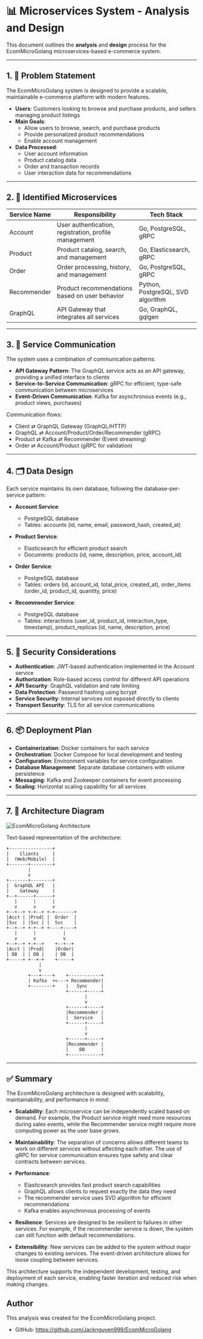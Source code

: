 # 📊 Microservices System - Analysis and Design

This document outlines the **analysis** and **design** process for the EcomMicroGolang microservices-based e-commerce system.

---

## 1. 🎯 Problem Statement

The EcomMicroGolang system is designed to provide a scalable, maintainable e-commerce platform with modern features.

- **Users**: Customers looking to browse and purchase products, and sellers managing product listings
- **Main Goals**:
  - Allow users to browse, search, and purchase products
  - Provide personalized product recommendations
  - Enable account management
- **Data Processed**:
  - User account information
  - Product catalog data
  - Order and transaction records
  - User interaction data for recommendations

---

## 2. 🧩 Identified Microservices

| Service Name | Responsibility                                        | Tech Stack                        |
| ------------ | ----------------------------------------------------- | --------------------------------- |
| Account      | User authentication, registration, profile management | Go, PostgreSQL, gRPC              |
| Product      | Product catalog, search, and management               | Go, Elasticsearch, gRPC           |
| Order        | Order processing, history, and management             | Go, PostgreSQL, gRPC              |
| Recommender  | Product recommendations based on user behavior        | Python, PostgreSQL, SVD algorithm |
| GraphQL      | API Gateway that integrates all services              | Go, GraphQL, gqlgen               |

---

## 3. 🔄 Service Communication

The system uses a combination of communication patterns:

- **API Gateway Pattern**: The GraphQL service acts as an API gateway, providing a unified interface to clients
- **Service-to-Service Communication**: gRPC for efficient, type-safe communication between microservices
- **Event-Driven Communication**: Kafka for asynchronous events (e.g., product views, purchases)

Communication flows:

- Client ⇄ GraphQL Gateway (GraphQL/HTTP)
- GraphQL ⇄ Account/Product/Order/Recommender (gRPC)
- Product ⇄ Kafka ⇄ Recommender (Event streaming)
- Order ⇄ Account/Product (gRPC for validation)

---

## 4. 🗂️ Data Design

Each service maintains its own database, following the database-per-service pattern:

- **Account Service**:

  - PostgreSQL database
  - Tables: accounts (id, name, email, password_hash, created_at)

- **Product Service**:

  - Elasticsearch for efficient product search
  - Documents: products (id, name, description, price, account_id)

- **Order Service**:

  - PostgreSQL database
  - Tables: orders (id, account_id, total_price, created_at), order_items (order_id, product_id, quantity, price)

- **Recommender Service**:
  - PostgreSQL database
  - Tables: interactions (user_id, product_id, interaction_type, timestamp), product_replicas (id, name, description, price)

---

## 5. 🔐 Security Considerations

- **Authentication**: JWT-based authentication implemented in the Account service
- **Authorization**: Role-based access control for different API operations
- **API Security**: GraphQL validation and rate limiting
- **Data Protection**: Password hashing using bcrypt
- **Service Security**: Internal services not exposed directly to clients
- **Transport Security**: TLS for all service communications

---

## 6. 📦 Deployment Plan

- **Containerization**: Docker containers for each service
- **Orchestration**: Docker Compose for local development and testing
- **Configuration**: Environment variables for service configuration
- **Database Management**: Separate database containers with volume persistence
- **Messaging**: Kafka and Zookeeper containers for event processing
- **Scaling**: Horizontal scaling capability for all services

---

## 7. 🎨 Architecture Diagram

![EcomMicroGolang Architecture](design.png)

Text-based representation of the architecture:

```
+----------------+
|    Clients     |
|  (Web/Mobile)  |
+-------+--------+
        |
        v
+-------+--------+
|  GraphQL API   |
|    Gateway     |
+--+------+------+
   |      |      |
   v      v      v
+--+--+ +-+--+ +-+-------+
|Acct | |Prod| |  Order  |
|Svc  | |Svc | |  Svc    |
+--+--+ +-+--+ +----+----+
   |      |          |
   v      v          v
+--+--+ +-+--+    +--+--+
|Acct | |Prod|    |Order|
| DB  | | DB |    | DB  |
+-----+ +--+-+    +-----+
            |
            v
        +---+----+    +------------+
        | Kafka  +<---+ Recommender|
        +--------+    |   Sync     |
                      +------+-----+
                             |
                             v
                      +------+-----+
                      |Recommender |
                      |  Service   |
                      +------+-----+
                             |
                             v
                      +------+-----+
                      |Recommender |
                      |    DB      |
                      +------------+
```

---

## ✅ Summary

The EcomMicroGolang architecture is designed with scalability, maintainability, and performance in mind:

- **Scalability**: Each microservice can be independently scaled based on demand. For example, the Product service might need more resources during sales events, while the Recommender service might require more computing power as the user base grows.

- **Maintainability**: The separation of concerns allows different teams to work on different services without affecting each other. The use of gRPC for service communication ensures type safety and clear contracts between services.

- **Performance**:

  - Elasticsearch provides fast product search capabilities
  - GraphQL allows clients to request exactly the data they need
  - The recommender service uses SVD algorithm for efficient recommendations
  - Kafka enables asynchronous processing of events

- **Resilience**: Services are designed to be resilient to failures in other services. For example, if the recommender service is down, the system can still function with default recommendations.

- **Extensibility**: New services can be added to the system without major changes to existing services. The event-driven architecture allows for loose coupling between services.

This architecture supports the independent development, testing, and deployment of each service, enabling faster iteration and reduced risk when making changes.

## Author

This analysis was created for the EcomMicroGolang project.

- GitHub: https://github.com/Jacknguyen999/EcomMicroGolang
